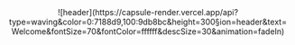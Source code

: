 <div align=center> 
![header](https://capsule-render.vercel.app/api?type=waving&color=0:7188d9,100:9db8bc&height=300&section=header&text=Welcome&fontSize=70&fontColor=ffffff&descSize=30&animation=fadeIn)
</div>
<!--
**littlezero48/littlezero48** is a ✨ _special_ ✨ repository because its `README.md` (this file) appears on your GitHub profile.

Here are some ideas to get you started:

- 🔭 I’m currently working on ...Cancel changes
- 🌱 I’m currently learning ... SpringBoot, Redis, MySQL,  
- 👯 I’m looking to collaborate on ...
- 🤔 I’m looking for help with ...
- 💬 Ask me about ...
- 📫 How to reach me: ...
- 😄 Pronouns: ...
- ⚡ Fun fact: ...
-->

<div align=center> 
<br>
    <img src="https://img.shields.io/badge/java-007396?style=for-the-badge&logo=java&logoColor=white">
    <img src="https://img.shields.io/badge/spring-6DB33F?style=for-the-badge&logo=spring&logoColor=white">
    <img src="https://img.shields.io/badge/springboot-6DB33F?style=for-the-badge&logo=springboot&logoColor=white">
    <img src="https://img.shields.io/badge/spring security-6DB33F?style=for-the-badge&logo=springsecurity&logoColor=white">
    </br>
    <img src="https://img.shields.io/badge/mysql-4479A1?style=for-the-badge&logo=mysql&logoColor=white">
    <img src="https://img.shields.io/badge/redis-DC382D?style=for-the-badge&logo=redis&logoColor=white">
    <img src="https://img.shields.io/badge/webrtc-333333?style=for-the-badge&logo=webrtc&logoColor=white">
    </br>
    <img src="https://img.shields.io/badge/amazon ec2-FF9900?style=for-the-badge&logo=amazonec2&logoColor=white">
    <img src="https://img.shields.io/badge/amazon rds-527FFF?style=for-the-badge&logo=amazonrds&logoColor=white"> 
    <img src="https://img.shields.io/badge/amazon aws-232F3E?style=for-the-badge&logo=amazonaws&logoColor=white"> 
    <br>
    <img src="https://img.shields.io/badge/github-181717?style=for-the-badge&logo=github&logoColor=white">
    <img src="https://img.shields.io/badge/git-F05032?style=for-the-badge&logo=git&logoColor=white">
    <br>
<br>

---------------------------

[![Top Langs](https://github-readme-stats.vercel.app/api/top-langs/?username=littlezero48&langs_count=5&layout=compact)](https://github.com/littlezero48/github-readme-stats)</br>
![littlezero48's GitHub stats](https://github-readme-stats.vercel.app/api?username=littlezero48&theme=vue&show_icons=true)
</div>


<div align=center> 
![footer](https://capsule-render.vercel.app/api?type=waving&color=0:7188d9,100:9db8bc&height=150&section=footer)
</div>
